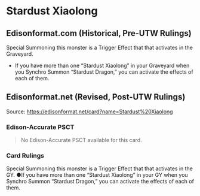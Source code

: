 # Stardust Xiaolong

## Edisonformat.com (Historical, Pre-UTW Rulings)

Special Summoning this monster is a Trigger Effect that that activates in the Graveyard.

*   If you have more than one “Stardust Xiaolong” in your Graveyard when you Synchro Summon “Stardust Dragon,” you can activate the effects of each of them.

## Edisonformat.net (Revised, Post-UTW Rulings)

Source: https://edisonformat.net/card?name=Stardust%20Xiaolong

### Edison-Accurate PSCT

> No Edison-Accurate PSCT available for this card.

### Card Rulings

Special Summoning this monster is a Trigger Effect that that activates in the GY.
●If you have more than one “Stardust Xiaolong” in your GY when you Synchro Summon “Stardust Dragon,” you can activate the effects of each of them.
            